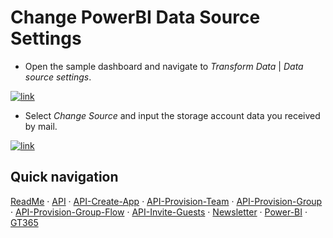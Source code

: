 # Change PowerBI Data Source Settings

- Open the sample dashboard and navigate to _Transform Data_ | _Data source settings_.

[![link](./images/powerbi-datasource-1.png)](./images/powerbi-datasource-1 "Click to enlarge")

- Select _Change Source_ and input the storage account data you received by mail.

[![link](./images/powerbi-datasource-2.png)](./images/powerbi-datasource-2 "Click to enlarge")

## Quick navigation

[ReadMe](https://github.com/delegate365/GovernanceToolkit365/) &middot; [API](./API.md) &middot; [API-Create-App](./API-create-app.md) &middot; [API-Provision-Team](./API-provision-team.md) &middot; [API-Provision-Group](./API-provision-group.md) &middot; [API-Provision-Group-Flow](./API-provision-group-flow.md) &middot; [API-Invite-Guests](./API-invite-guest.md) &middot; [Newsletter](./newsletter.md) &middot; [Power-BI](./power-bi.md) &middot; [GT365](https://governancetoolkit365.com/)

